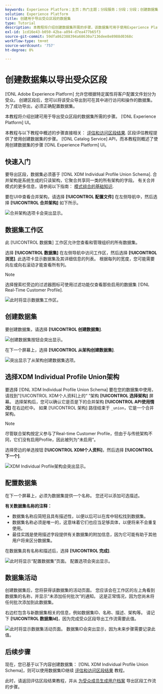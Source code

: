 ```yaml
---
keywords: Experience Platform；主页；热门主题；分段服务；分段；分段；创建数据集；导出受众区段；导出区段；
solution: Experience Platform
title: 创建用于导出受众区段的数据集
type: Tutorial
description: 本教程将介绍创建数据集所需的步骤，该数据集可用于使用Experience PlatformUI导出受众区段。
exl-id: 1cd16e43-b050-42ba-a894-d7ea477b65f3
source-git-commit: 59dfa862388394a68630a7136dee8e8988d0368c
workflow-type: tm+mt
source-wordcount: '757'
ht-degree: 0%

---
```


# 创建数据集以导出受众区段

[!DNL Adobe Experience Platform] 允许您根据特定属性将客户配置文件划分为受众。 创建区段后，您可以将该受众导出到可在其中进行访问和操作的数据集。 为了成功导出，必须正确配置数据集。

本教程将介绍创建可用于导出受众区段的数据集所需的步骤。 [!DNL Experience Platform] UI。

本教程与以下教程中概述的步骤直接相关： [评估和访问区段结果](./evaluate-a-segment.md). 区段评估教程提供了使用创建数据集的步骤。 [!DNL Catalog Service] API，而本教程则概述了使用创建数据集的步骤 [!DNL Experience Platform] UI。

## 快速入门

要导出区段，数据集必须基于 [!DNL XDM Individual Profile Union Schema]. 合并架构是系统生成的只读架构，它聚合共享同一类的所有架构的字段。 有关合并模式的更多信息，请参阅以下指南： [模式组合的基础知识](../../xdm/schema/composition.md#union).

要在UI中查看合并架构，请选择 **[!UICONTROL 配置文件]** 在左侧导航中，然后选择 **[!UICONTROL 合并架构]** 如下所示。

![合并架构选项卡会突出显示。](../images/tutorials/segment-export-dataset/union.png)

## 数据集工作区

此 [!UICONTROL 数据集] 工作区允许您查看和管理组织的所有数据集。

选择 **[!UICONTROL 数据集]** 在左侧导航中访问工作区，然后选择 **[!UICONTROL 浏览]**. 此选项卡显示数据集及其详细信息的列表。 根据每列的宽度，您可能需要向左或向右滚动才能查看所有列。

>[!NOTE]
>
>选择搜索栏旁边的过滤器图标可使用过滤功能仅查看那些启用的数据集 [!DNL Real-Time Customer Profile].

![此时将显示数据集工作区。](../images/tutorials/segment-export-dataset/browse.png)

## 创建数据集

要创建数据集，请选择 **[!UICONTROL 创建数据集]**.

![创建数据集按钮会突出显示。](../images/tutorials/segment-export-dataset/create-dataset.png)

在下一个屏幕上，选择 **[!UICONTROL 从架构创建数据集]**.

![突出显示了从架构创建数据集选项。](../images/tutorials/segment-export-dataset/create-from-schema.png)

## 选择XDM Individual Profile Union架构

要选择 [!DNL XDM Individual Profile Union Schema] 要在您的数据集中使用，请找到&quot;[!UICONTROL XDM个人资料]上的“ ”架构 **[!UICONTROL 选择架构]** 屏幕。 选择架构后，您可以确认它是否是下的合并架构 **[!UICONTROL API使用情况]** 在右边栏中。 如果 [!UICONTROL 架构] 路径结束于 `_union`，它是一个合并架构。

>[!NOTE]
>
>尽管联合架构按定义参与了Real-time Customer Profile，但由于与传统架构不同，它们没有启用Profile，因此被列为“未启用”。

选择旁边的单选按钮 **[!UICONTROL XDM个人资料]**，然后选择 **[!UICONTROL 下一个]**.

![XDM Individual Profile架构会突出显示。](../images/tutorials/segment-export-dataset/select-schema.png)

## 配置数据集

在下一个屏幕上，必须为数据集提供一个名称。 您还可以添加可选描述。

**有关数据集名称的注释：**

* 数据集名称应简短且具有描述性，以便以后可以在库中轻松找到数据集。
* 数据集名称必须是唯一的，这意味着它们也应当足够具体，以便将来不会重复使用。
* 最佳实践是使用描述字段提供有关数据集的附加信息，因为它可能有助于其他用户将来区分数据集。

在数据集具有名称和描述后，选择 **[!UICONTROL 完成]**.

![此时将显示“配置数据集”页面。 配置选项会突出显示。](../images/tutorials/segment-export-dataset/configure-dataset.png)

## 数据集活动

创建数据集后，您将获得该数据集的活动页面。 您应该会在工作区的左上角看到数据集的名称，并显示“未添加任何批次”的通知。 这是正常情况，因为您尚未将任何批次添加到此数据集。

右边栏包含与新数据集相关的信息，例如数据集ID、名称、描述、架构等。 请记下 **[!UICONTROL 数据集Id]**，因为完成受众区段导出工作流需要此值。

![此时将显示数据集活动页面。 数据集ID会突出显示，因为未来步骤需要记录此值。](../images/tutorials/segment-export-dataset/activity.png)

## 后续步骤

现在，您已基于以下内容创建数据集： [!DNL XDM Individual Profile Union Schema]，则可以使用数据集ID继续 [评估和访问区段结果](./evaluate-a-segment.md) 教程。

此时，请返回评估区段结果教程，并从 [为受众成员生成用户档案](./evaluate-a-segment.md#generate-profiles) 导出区段工作流的步骤。
